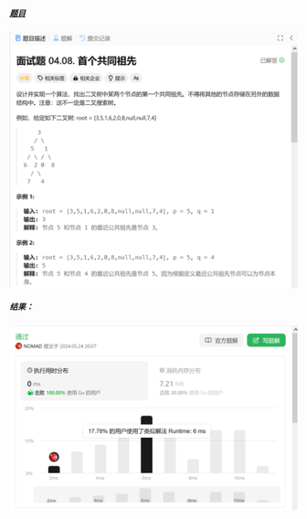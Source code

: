 ##### [题目](https://leetcode.cn/problems/first-common-ancestor-lcci/description/)
![pic](img.png)
##### 结果：
![pic](result.png)